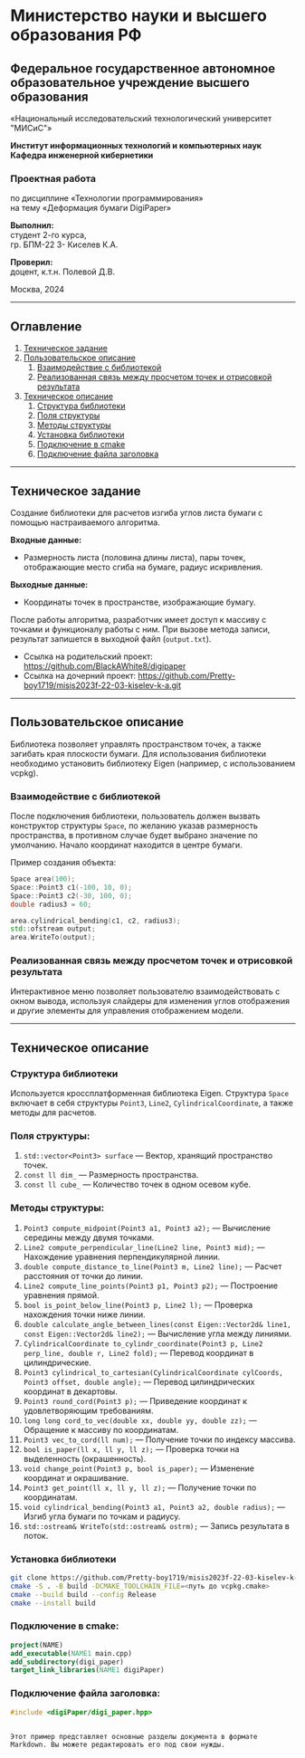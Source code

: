 # Министерство науки и высшего образования РФ

## Федеральное государственное автономное образовательное учреждение высшего образования  
«Национальный исследовательский технологический университет "МИСиС"»

**Институт информационных технологий и компьютерных наук**  
**Кафедра инженерной кибернетики**  

### Проектная работа  
по дисциплине «Технологии программирования»  
на тему «Деформация бумаги DigiPaper»

**Выполнил:**  
студент 2-го курса,  
гр. БПМ-22 3- Киселев К.А.

**Проверил:**  
доцент, к.т.н. Полевой Д.В.

Москва, 2024

---

## Оглавление

1. [Техническое задание](#техническое-задание)
2. [Пользовательское описание](#пользовательское-описание)
   1. [Взаимодействие с библиотекой](#взаимодействие-с-библиотекой)
   2. [Реализованная связь между просчетом точек и отрисовкой результата](#реализованная-связь-между-просчетом-точек-и-отрисовкой-результата)
3. [Техническое описание](#техническое-описание)
   1. [Структура библиотеки](#структура-библиотеки)
   2. [Поля структуры](#поля-структуры)
   3. [Методы структуры](#методы-структуры)
   4. [Установка библиотеки](#установка-библиотеки)
   5. [Подключение в cmake](#подключение-в-cmake)
   6. [Подключение файла заголовка](#подключение-файла-заголовка)

---

## Техническое задание

Создание библиотеки для расчетов изгиба углов листа бумаги с помощью настраиваемого алгоритма.  

**Входные данные:**  
- Размерность листа (половина длины листа), пары точек, отображающие место сгиба на бумаге, радиус искривления.

**Выходные данные:**  
- Координаты точек в пространстве, изображающие бумагу.

После работы алгоритма, разработчик имеет доступ к массиву с точками и функционалу работы с ним. При вызове метода записи, результат запишется в выходной файл (`output.txt`).

- Ссылка на родительский проект: https://github.com/BlackAWhite8/digipaper  
- Ссылка на дочерний проект: https://github.com/Pretty-boy1719/misis2023f-22-03-kiselev-k-a.git

---

## Пользовательское описание

Библиотека позволяет управлять пространством точек, а также загибать края плоскости бумаги. Для использования библиотеки необходимо установить библиотеку Eigen (например, с использованием vcpkg).

### Взаимодействие с библиотекой

После подключения библиотеки, пользователь должен вызвать конструктор структуры `Space`, по желанию указав размерность пространства, в противном случае будет выбрано значение по умолчанию. Начало координат находится в центре бумаги.

Пример создания объекта:

```cpp
Space area(100); 
Space::Point3 c1(-100, 10, 0);
Space::Point3 c2(-30, 100, 0);
double radius3 = 60;

area.cylindrical_bending(c1, c2, radius3);
std::ofstream output;
area.WriteTo(output);
```

### Реализованная связь между просчетом точек и отрисовкой результата

Интерактивное меню позволяет пользователю взаимодействовать с окном вывода, используя слайдеры для изменения углов отображения и другие элементы для управления отображением модели.

---

## Техническое описание

### Структура библиотеки

Используется кроссплатформенная библиотека Eigen. Структура `Space` включает в себя структуры `Point3`, `Line2`, `CylindricalCoordinate`, а также методы для расчетов.

### Поля структуры:

1. `std::vector<Point3> surface` — Вектор, хранящий пространство точек.
2. `const ll dim_` — Размерность пространства.
3. `const ll cube_` — Количество точек в одном осевом кубе.

### Методы структуры:

1. `Point3 compute_midpoint(Point3 a1, Point3 a2);` — Вычисление середины между двумя точками.
2. `Line2 compute_perpendicular_line(Line2 line, Point3 mid);` — Нахождение уравнения перпендикулярной линии.
3. `double compute_distance_to_line(Point3 m, Line2 line);` — Расчет расстояния от точки до линии.
4. `Line2 compute_line_points(Point3 p1, Point3 p2);` — Построение уравнения прямой.
5. `bool is_point_below_line(Point3 p, Line2 l);` — Проверка нахождения точки ниже линии.
6. `double calculate_angle_between_lines(const Eigen::Vector2d& line1, const Eigen::Vector2d& line2);` — Вычисление угла между линиями.
7. `CylindricalCoordinate to_cylindr_coordinate(Point3 p, Line2 perp_line, double r, Line2 fold);` — Перевод координат в цилиндрические.
8. `Point3 cylindrical_to_cartesian(CylindricalCoordinate cylCoords, Point3 offset, double angle);` — Перевод цилиндрических координат в декартовы.
9. `Point3 round_cord(Point3 p);` — Приведение координат к удовлетворяющим требованиям.
10. `long long cord_to_vec(double xx, double yy, double zz);` — Обращение к массиву по координатам.
11. `Point3 vec_to_cord(ll num);` — Получение точки по индексу массива.
12. `bool is_paper(ll x, ll y, ll z);` — Проверка точки на выделенность (окрашенность).
13. `void change_point(Point3 p, bool is_paper);` — Изменение координат и окрашивание.
14. `Point3 get_point(ll x, ll y, ll z);` — Получение точки по координатам.
15. `void cylindrical_bending(Point3 a1, Point3 a2, double radius);` — Изгиб угла бумаги по точкам и радиусу.
16. `std::ostream& WriteTo(std::ostream& ostrm);` — Запись результата в поток.

### Установка библиотеки

```bash
git clone https://github.com/Pretty-boy1719/misis2023f-22-03-kiselev-k-a.git
cmake -S . -B build -DCMAKE_TOOLCHAIN_FILE=<путь до vcpkg.cmake>
cmake --build build --config Release
cmake --install build
```

### Подключение в cmake:

```cmake
project(NAME)
add_executable(NAME1 main.cpp)
add_subdirectory(digi_paper)
target_link_libraries(NAME1 digiPaper)
```

### Подключение файла заголовка:

```cpp
#include <digiPaper/digi_paper.hpp>
```
```

Этот пример представляет основные разделы документа в формате Markdown. Вы можете редактировать его под свои нужды.
